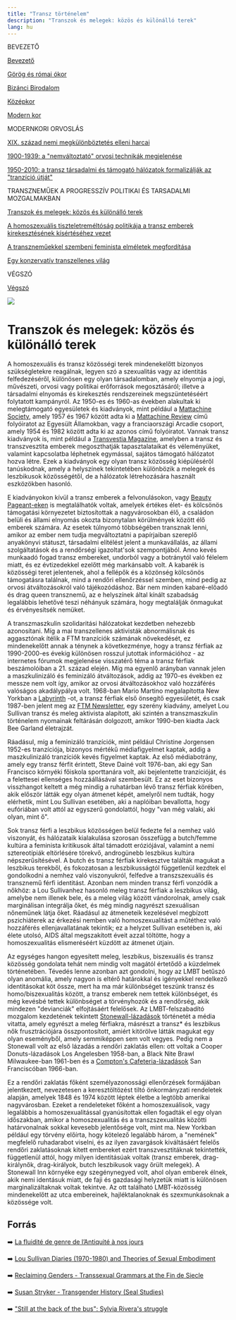 ```yaml
---
title: "Transz történelem"
description: "Transzok és melegek: közös és különálló terek"
lang: hu
---
```


<div class="floating-columns">

<div class="floating-bar">


BEVEZETŐ

[Bevezető](/#/entry?id=transz-tortenelem)

[Görög és római ókor](/#/entry?id=transz-tortenelem-gorog-es-romai-okor)

[Bizánci Birodalom](/#/entry?id=transz-tortenelem-bizanci-birodalom)

[Középkor](/#/entry?id=transz-tortenelem-kozepkor)

[Modern kor](/#/entry?id=transz-tortenelem-modern-kor)

MODERNKORI ORVOSLÁS

[XIX. század nemi megkülönböztetés elleni harcai](/#/entry?id=transz-tortenelem-xix-szazad)

[1900-1939: a "nemváltoztató" orvosi technikák megjelenése](/#/entry?id=transz-tortenelem-nemvaltoztato-orvosi-technikak-megjelenese)

[1950-2010: a transz társadalmi és támogató hálózatok formalizálják az "tranzíció útját"](/#/entry?id=transz-tortenelem-xx-szazad)

TRANSZNEMŰEK A PROGRESSZÍV POLITIKAI ÉS TARSADALMI MOZGALMAKBAN

[Transzok és melegek: közös és különálló terek](/#/entry?id=transz-tortenelem-transzok-es-melegek)

[A homoszexuális tiszteletreméltóság politikája a transz emberek kirekesztésének kísértéséhez vezet](/#/entry?id=transz-tortenelem-meleg-tisztelet-transz-kirekesztes)

[A transzneműekkel szembeni feminista elméletek megfordítása](/#/entry?id=transz-tortenelem-feminista-elmeletek-megforditasa)

[Egy konzervatív transzellenes világ](/#/entry?id=transz-tortenelem-konzervativ-transzellenes-vilag)

VÉGSZÓ

[Végszó](/#/entry?id=transz-tortenelem-konkluzio)


</div>

<div class="wiki-content">

<div class="header-image"><img src="assets/images/undraw_moving.svg" /></div>

# Transzok és melegek: közös és különálló terek

A homoszexuális és transz közösségi terek mindenekelőtt bizonyos szükségletekre reagálnak, legyen szó a szexualitás vagy az identitás felfedezéséről, különösen egy olyan társadalomban, amely elnyomja a jogi, művészeti, orvosi vagy politikai erőforrások megosztásáról; illetve a társadalmi elnyomás és kirekesztés rendszereinek megszüntetéséért folytatott kampányról. Az 1950-es és 1960-as években alakultak ki melegtámogató egyesületek és kiadványok, mint például a [Mattachine Society](https://en.wikipedia.org/wiki/Mattachine_Society), amely 1957 és 1967 között adta ki a [Mattachine Review](https://guides.loc.gov/lgbtq-studies/before-stonewall/mattachine) című folyóiratot az Egyesült Államokban, vagy a franciaországi Arcadie csoport, amely 1954 és 1982 között adta ki az azonos című folyóiratot. Vannak transz kiadványok is, mint például a [Transvestia Magazine](https://vault.library.uvic.ca/collections/6576cedf-1282-4089-8351-08f73f4199b4), amelyben a transz és transzvesztita emberek megoszthatják tapasztalataikat és véleményüket, valamint kapcsolatba léphetnek egymással, sajátos támogató hálózatot hozva létre. Ezek a kiadványok egy olyan transz közösség kiépüléséről tanúskodnak, amely a helyszínek tekintetében különbözik a melegek és leszbikusok közösségétől, de a hálózatok létrehozására használt eszközökben hasonló.

E kiadványokon kívül a transz emberek a felvonulásokon, vagy [Beauty Pageant-eken](https://en.wikipedia.org/wiki/Beauty_pageant) is megtalálhatók voltak, amelyek értékes élet- és kölcsönös támogatási környezetet biztosítottak a nagyvárosokban élő, a családon belüli és állami elnyomás okozta bizonytalan körülmények között élő emberek számára. Az esetek túlnyomó többségében transznak lenni, amikor az ember nem tudja megváltoztatni a papírjaiban szereplő anyakönyvi státuszt, társadalmi elítélést jelent a munkavállalás, az állami szolgáltatások és a rendőrségi igazoltat'sok szempontjából. Anno kevés munkaadó fogad transz embereket, undorból vagy a botránytól való félelem miatt, és ez évtizedekkel ezelőtt még markánsabb volt. A kabarék is közösségi teret jelentenek, ahol a fellépők és a közönség kölcsönös támogatásra találnak, mind a rendőri ellenőrzéssel szemben, mind pedig az orvosi átváltozásokról való tájékozódáshoz. Bár nem minden kabaré-előadó és drag queen transznemű, az e helyszínek által kínált szabadság legalábbis lehetővé teszi néhányuk számára, hogy megtalálják önmagukat és érvényesítsék nemüket.

A transzmaszkulin szolidaritási hálózatokat kezdetben nehezebb azonosítani. Míg a mai transzellenes aktivisták abnormálisnak és aggasztónak ítélik a FTM tranzíciók számának növekedését, ez mindenekelőtt annak a ténynek a következménye, hogy a transz férfiak az 1990-2000-es évekig különösen rosszul jutottak információhoz - az internetes fórumok megjelenése visszatérő téma a transz férfiak beszámolóiban a 21. század elején. Míg ma egyenlő arányban vannak jelen a maszkulinizáló és feminizáló átváltozások, addig az 1970-es években ez messze nem volt így, amikor az orvosi átváltozásokhoz való hozzáférés valóságos akadálypálya volt. 1968-ban Mario Martino megalapította New Yorkban a [Labyrinth](https://en.wikipedia.org/wiki/Mario_Martino) -ot, a transz férfiak első önsegítő egyesületét, és csak 1987-ben jelent meg az [FTM Newsletter](https://vault.library.uvic.ca/collections/d13ed5ae-6ea3-4cb8-b72a-4a5c794982b6), egy szerény kiadvány, amelyet Lou Sullivan transz és meleg aktivista alapított, aki szintén a transzmaszkulin történelem nyomainak feltárásán dolgozott, amikor 1990-ben kiadta Jack Bee Garland életrajzát.

Ráadásul, míg a feminizáló tranzíciók, mint például Christine Jorgensen 1952-es tranzíciója, bizonyos mértékű médiafigyelmet kaptak, addig a maszkulinizáló tranzíciók kevés figyelmet kaptak. Az első médiabotrány, amely egy transz férfit érintett, Steve Dainé volt 1976-ban, aki egy San Francisco környéki főiskola sporttanára volt, aki bejelentette tranzícióját, és a felettesei ellenséges hozzáállásával szembesült. Ez az eset bizonyos visszhangot keltett a még mindig a ruhatárban lévő transz férfiak körében, akik először látták egy olyan átmenet képét, amelyről nem tudták, hogy elérhetik, mint Lou Sullivan esetében, aki a naplóiban bevallotta, hogy eufóriában volt attól az egyszerű gondolattól, hogy "van még valaki, aki olyan, mint ő".

Sok transz férfi a leszbikus közösségen belül fedezte fel a nemhez való viszonyát, és hálózataik kialakulása szorosan összefügg a butch/femme kultúra a feminista kritikusok által támadott eróziójával, valamint a nemi sztereotípiák eltörlésére törekvő, androgünebb leszbikus kultúra népszerűsítésével. A butch és transz férfiak kirekesztve találták magukat a leszbikus terekből, és fokozatosan a leszbikusságtól függetlenül kezdtek el gondolkodni a nemhez való viszonyukról, felfedve a transzszexuális és transznemű férfi identitást. Azonban nem minden transz férfi vonzódik a nőkhöz: a Lou Sullivanhez hasonló meleg transz férfiak a leszbikus világ, amelybe nem illenek bele, és a meleg világ között vándorolnak, amely csak marginálisan integrálja őket, és még mindig nagyrészt szexuálisan nőneműnek látja őket. Ráadásul az átmeneteik kezelésével megbízott pszichiáterek az érkezési nemben való homoszexualitást a műtéthez való hozzáférés ellenjavallatának tekintik; ez a helyzet Sullivan esetében is, aki élete utolsó, AIDS által megszakított éveit azzal töltötte, hogy a homoszexualitás elismeréséért küzdött az átmenet útjain.

Az egységes hangon egyesített meleg, leszbikus, biszexuális és transz közösség gondolata tehát nem mindig volt magától értetődő a küzdelmek történetében. Tévedés lenne azonban azt gondolni, hogy az LMBT betűszó olyan anomália, amely nagyon is eltérő határokkal és igényekkel rendelkező identitásokat köt össze, mert ha ma már különbséget teszünk transz és homo/biszexualitás között, a transz emberek nem tettek különbséget, és még kevésbé tettek különbséget a törvényhozók és a rendőrség, akik mindezen "devianciák" elfojtásáért felelősek. Az LMBT-felszabadító mozgalom kezdetének tekintett [Stonewall-lázadások](https://en.wikipedia.org/wiki/Stonewall_riots) történetét a média vitatta, amely egyrészt a meleg férfiakra, másrészt a transz* és leszbikus nők frusztrációjára összpontosított, amiért kitörölve látták magukat egy olyan eseményből, amely semmiképpen sem volt vegyes. Pedig nem a Stonewall volt az első lázadás a rendőri zaklatás ellen: ott voltak a Cooper Donuts-lázadások Los Angelesben 1958-ban, a Black Nite Brawl Milwaukee-ban 1961-ben és a [Compton's Cafeteria-lázadások](https://www.theguardian.com/lifeandstyle/2019/jun/21/stonewall-san-francisco-riot-tenderloin-neighborhood-trans-women) San Franciscóban 1966-ban.

Ez a rendőri zaklatás főként személyazonossági ellenőrzések formájában jelentkezett, nevezetesen a keresztöltözést tiltó önkormányzati rendeletek alapján, amelyek 1848 és 1974 között léptek életbe a legtöbb amerikai nagyvárosban. Ezeket a rendeleteket főként a homoszexuálisok, vagy legalábbis a homoszexualitással gyanúsítottak ellen fogadták el egy olyan időszakban, amikor a homoszexualitás és a transzszexualitás közötti határvonalnak sokkal kevesebb jelentősége volt, mint ma. New Yorkban például egy törvény előírta, hogy kötelező legalább három, a "nemének" megfelelő ruhadarabot viselni, és az ilyen zavargások kiváltásáért felelős rendőri zaklatásoknak kitett embereket ezért transzvesztitáknak tekintették, függetlenül attól, hogy milyen identitásúak voltak (transz emberek, drag-királynők, drag-királyok, butch leszbikusok vagy őrült melegek). A Stonewall Inn környéke egy szegénynegyed volt, ahol olyan emberek élnek, akik nemi identásuk miatt, de faji és gazdasági helyzetük miatt is különösen marginalizáltaknak voltak tekintve. Az ott található LMBT-közösség mindenekelőtt az utca embereinek, hajléktalanoknak és szexmunkásoknak a közössége volt.




## Forrás

➡️ [La fluidité de genre de l’Antiquité à nos jours](https://institutlaboetie.fr/wp-content/uploads/2023/06/NOTE-ILB-LGBT-1.pdf)

➡️ [Lou Sullivan Diaries (1970-1980) and Theories of Sexual Embodiment](https://link.springer.com/book/10.1007/978-3-319-63034-2)

️➡️ [Reclaiming Genders - Transsexual Grammars at the Fin de Siecle](https://www.bloomsbury.com/au/reclaiming-genders-9781474292825/)

➡️ [Susan Stryker - Transgender History (Seal Studies)](https://www.amazon.com/Transgender-History-second-Todays-Revolution/dp/158005689X)

➡️ ["Still at the back of the bus": Sylvia Rivera's struggle](https://www.researchgate.net/publication/237033838_Still_at_the_back_of_the_bus_Sylvia_Rivera's_struggle)

</div>